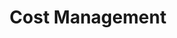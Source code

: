 ---
layout: sub-service
order: 2
title: "Cost Management"
parent: "Corporate Finance and Revenue Management"
description: "It all boils down to money! We assist our clients in maximizing their resources by operating at the intersection of cost and efficiency. Our strategies trim expenses from the business while bolstering the bottom line and maintaining quality and customer satisfaction, ensuring every dollar spent propels your organization's success."
approach: "We integrate financial expertise with operational insights to deliver strategies that drive profitability and efficiency. Our data-driven approach identifies key financial metrics and develops tailored solutions to enhance your financial performance."
intro: "Maximizing resources through a blend of financial expertise and operational insights to enhance profitability and efficiency."
focus_areas:
  - title: "Spend Analysis and Optimization"
    content: "We conduct exhaustive spend analyses to pinpoint cost-saving opportunities across your organization."
    icon: "fa-magnifying-glass-dollar"
  - title: "Zero-Based Budgeting"
    content: "We execute zero-based budgeting approaches to synchronize spending with strategic priorities."
    icon: "fa-file-invoice-dollar"
  - title: "Operational Cost Reduction"
    content: "We identify and eliminate inefficiencies in your operations to curtail costs without compromising quality."
    icon: "fa-scissors"
  - title: "Shared Services Optimization"
    content: "We help architect and implement shared services models to slash overhead and boost efficiency."
    icon: "fa-share-nodes"
  - title: "Vendor Management and Procurement Optimization"
    content: "We refine your procurement processes and vendor relationships to reduce costs and elevate service levels."
    icon: "fa-handshake-angle"
why_choose:
  - "Comprehensive Spend Analysis"
  - "Strategic Budgeting Alignment"
  - "Operational Efficiency Enhancement"
  - "Shared Services Efficiency"
  - "Procurement and Vendor Optimization"
cta: "Contact us to learn how our Corporate Finance services can enhance your financial operations and drive sustainable business growth."
icon: "fa-wallet"
color: "mustard" 
image: "/assets/images/backgrounds/cost-management.webp"
permalink: /services/corporate-finance-and-revenue-management/cost-management
redirect_to: /services/corporate-finance-and-revenue-management#cost-management
---